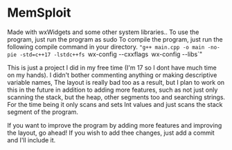 # MemSploit
Made with wxWidgets and some other system libraries..
To use the program, just run the program as sudo
To compile the program, just run the following compile command in your directory.
`"g++ main.cpp -o main -no-pie -std=c++17 -lstdc++fs `wx-config --cxxflags` `wx-config --libs`"

This is just a project I did in my free time (I'm 17 so I dont have much time on my hands). I didn't bother commenting anything or making descriptive variable names, The layout is really bad too as a result, but I plan to work on this in the future in addition to adding more features, such as not just only scanning the stack, but the heap, other segments too and searching strings. For the time being it only scans and sets Int values and just scans the stack segment of the program.

If you want to improve the program by adding more features and improving the layout, go ahead! If you wish to add thee changes, just add a commit and I'll include it.
